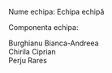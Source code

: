 Nume echipa: Echipa echipă

Componenta echipa:

Burghianu Bianca-Andreea  
Chirila Ciprian  
Perju Rares 
